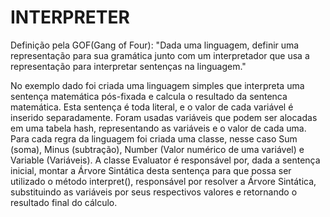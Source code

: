 INTERPRETER
===========

Definição pela GOF(Gang of Four): "Dada uma linguagem, definir uma representação para sua gramática junto com um interpretador que
                                   usa a representação para interpretar sentenças na linguagem."

No exemplo dado foi criada uma linguagem simples que interpreta uma sentença matemática pós-fixada e calcula o resultado da sentenca
matemática. Esta sentença é toda literal, e o valor de cada variável é inserido separadamente. Foram usadas variáveis que podem ser
alocadas em uma tabela hash, representando as variáveis e o valor de cada uma. Para cada regra da linguagem foi criada uma classe,
nesse caso Sum (soma), Minus (subtração), Number (Valor numérico de uma variável) e Variable (Variáveis). A classe Evaluator é
responsável por, dada a sentença inicial, montar a Árvore Sintática desta sentença para que possa ser utilizado o método interpret(),
responsável por resolver a Árvore Sintática, substituindo as variáveis por seus respectivos valores e retornando o resultado
final do cálculo.
